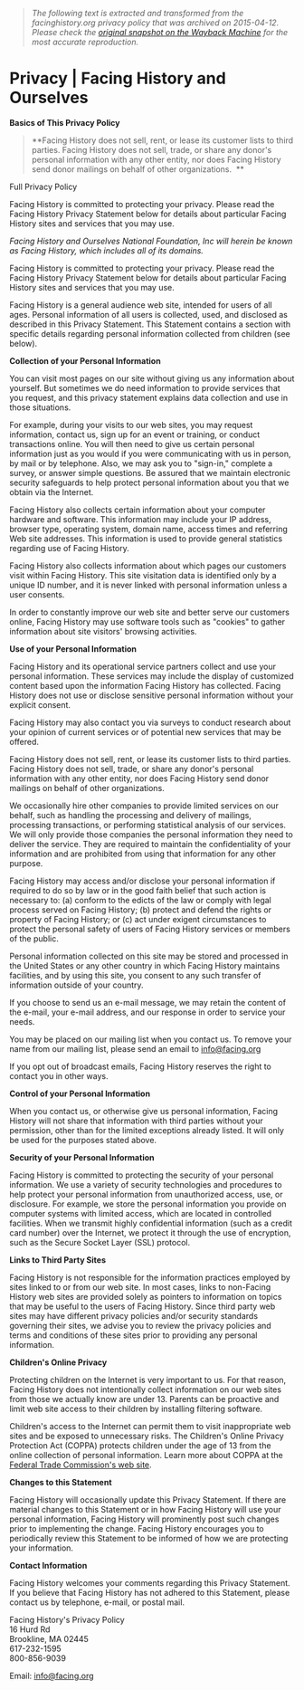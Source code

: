 > *The following text is extracted and transformed from the facinghistory.org privacy policy that was archived on 2015-04-12. Please check the [original snapshot on the Wayback Machine](https://web.archive.org/web/20150412185144id_/https%3A//www.facinghistory.org/privacy) for the most accurate reproduction.*

# Privacy | Facing History and Ourselves

**Basics of This Privacy Policy**

> **Facing History does not sell, rent, or lease its customer lists to third parties. Facing History does not sell, trade, or share any donor's personal information with any other entity, nor does Facing History send donor mailings on behalf of other organizations.  **

Full Privacy Policy 

Facing History is committed to protecting your privacy. Please read the Facing History Privacy Statement below for details about particular Facing History sites and services that you may use.

_Facing History and Ourselves National Foundation, Inc will herein be known as Facing History, which includes all of its domains._

Facing History is committed to protecting your privacy. Please read the Facing History Privacy Statement below for details about particular Facing History sites and services that you may use.

Facing History is a general audience web site, intended for users of all ages. Personal information of all users is collected, used, and disclosed as described in this Privacy Statement. This Statement contains a section with specific details regarding personal information collected from children (see below).

**Collection of your Personal Information**

You can visit most pages on our site without giving us any information about yourself. But sometimes we do need information to provide services that you request, and this privacy statement explains data collection and use in those situations.

For example, during your visits to our web sites, you may request information, contact us, sign up for an event or training, or conduct transactions online. You will then need to give us certain personal information just as you would if you were communicating with us in person, by mail or by telephone. Also, we may ask you to "sign-in," complete a survey, or answer simple questions. Be assured that we maintain electronic security safeguards to help protect personal information about you that we obtain via the Internet.

Facing History also collects certain information about your computer hardware and software. This information may include your IP address, browser type, operating system, domain name, access times and referring Web site addresses. This information is used to provide general statistics regarding use of Facing History.

Facing History also collects information about which pages our customers visit within Facing History. This site visitation data is identified only by a unique ID number, and it is never linked with personal information unless a user consents.

In order to constantly improve our web site and better serve our customers online, Facing History may use software tools such as "cookies" to gather information about site visitors' browsing activities.

 **Use of your Personal Information**

Facing History and its operational service partners collect and use your personal information. These services may include the display of customized content based upon the information Facing History has collected. Facing History does not use or disclose sensitive personal information without your explicit consent.

Facing History may also contact you via surveys to conduct research about your opinion of current services or of potential new services that may be offered.

Facing History does not sell, rent, or lease its customer lists to third parties. Facing History does not sell, trade, or share any donor's personal information with any other entity, nor does Facing History send donor mailings on behalf of other organizations. 

We occasionally hire other companies to provide limited services on our behalf, such as handling the processing and delivery of mailings, processing transactions, or performing statistical analysis of our services. We will only provide those companies the personal information they need to deliver the service. They are required to maintain the confidentiality of your information and are prohibited from using that information for any other purpose.

Facing History may access and/or disclose your personal information if required to do so by law or in the good faith belief that such action is necessary to: (a) conform to the edicts of the law or comply with legal process served on Facing History; (b) protect and defend the rights or property of Facing History; or (c) act under exigent circumstances to protect the personal safety of users of Facing History services or members of the public.

Personal information collected on this site may be stored and processed in the United States or any other country in which Facing History maintains facilities, and by using this site, you consent to any such transfer of information outside of your country.

If you choose to send us an e-mail message, we may retain the content of the e-mail, your e-mail address, and our response in order to service your needs.

You may be placed on our mailing list when you contact us. To remove your name from our mailing list, please send an email to [info@facing.org](mailto:info@facing.org?subject=Please%20Remove%20My%20Name%20from%20Mailing%20List)

If you opt out of broadcast emails, Facing History reserves the right to contact you in other ways.

**Control of your Personal Information**

When you contact us, or otherwise give us personal information, Facing History will not share that information with third parties without your permission, other than for the limited exceptions already listed. It will only be used for the purposes stated above.

 **Security of your Personal Information**

Facing History is committed to protecting the security of your personal information. We use a variety of security technologies and procedures to help protect your personal information from unauthorized access, use, or disclosure. For example, we store the personal information you provide on computer systems with limited access, which are located in controlled facilities. When we transmit highly confidential information (such as a credit card number) over the Internet, we protect it through the use of encryption, such as the Secure Socket Layer (SSL) protocol.

 **Links to Third Party Sites**

Facing History is not responsible for the information practices employed by sites linked to or from our web site. In most cases, links to non-Facing History web sites are provided solely as pointers to information on topics that may be useful to the users of Facing History. Since third party web sites may have different privacy policies and/or security standards governing their sites, we advise you to review the privacy policies and terms and conditions of these sites prior to providing any personal information.

**Children's Online Privacy**

Protecting children on the Internet is very important to us. For that reason, Facing History does not intentionally collect information on our web sites from those we actually know are under 13. Parents can be proactive and limit web site access to their children by installing filtering software.

Children's access to the Internet can permit them to visit inappropriate web sites and be exposed to unnecessary risks. The Children's Online Privacy Protection Act (COPPA) protects children under the age of 13 from the online collection of personal information. Learn more about COPPA at the [Federal Trade Commission's web site](http://www.ftc.gov/privacy/coppafaqs.shtm).

**Changes to this Statement**

Facing History will occasionally update this Privacy Statement. If there are material changes to this Statement or in how Facing History will use your personal information, Facing History will prominently post such changes prior to implementing the change. Facing History encourages you to periodically review this Statement to be informed of how we are protecting your information.

**Contact Information**

Facing History welcomes your comments regarding this Privacy Statement. If you believe that Facing History has not adhered to this Statement, please contact us by telephone, e-mail, or postal mail.

Facing History's Privacy Policy  
16 Hurd Rd  
Brookline, MA 02445  
617-232-1595  
800-856-9039

Email: [info@facing.org](mailto:info@facing.org?subject=Question%20about%20Privacy%20Policy)
